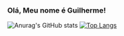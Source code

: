 ### Olá, Meu nome é Guilherme!

![Anurag's GitHub stats](https://github-readme-stats.vercel.app/api?username=GuilhermeGommes&show_icons=true&theme=onedark)
[![Top Langs](https://github-readme-stats.vercel.app/api/top-langs/?username=GuilhermeGommes&layout=compact&show_icons=true&theme=onedark)](https://github.com/anuraghazra/github-readme-stats)

